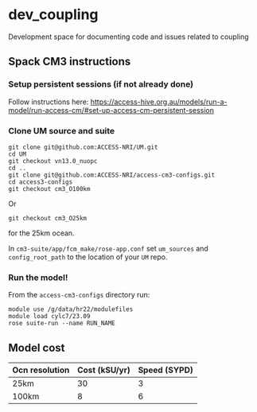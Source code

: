 # dev_coupling

Development space for documenting code and issues related to coupling

## Spack CM3 instructions

### Setup persistent sessions (if not already done)

Follow instructions here: https://access-hive.org.au/models/run-a-model/run-access-cm/#set-up-access-cm-persistent-session

### Clone UM source and suite
```
git clone git@github.com:ACCESS-NRI/UM.git
cd UM
git checkout vn13.0_nuopc
cd ..
git clone git@github.com:ACCESS-NRI/access-cm3-configs.git
cd access3-configs
git checkout cm3_O100km
```
Or 
```
git checkout cm3_O25km
```
for the 25km ocean. 

In `cm3-suite/app/fcm_make/rose-app.conf` set `um_sources` and `config_root_path` to the location of your `UM` repo.

### Run the model!

From the `access-cm3-configs` directory run:

```
module use /g/data/hr22/modulefiles
module load cylc7/23.09
rose suite-run --name RUN_NAME
```

## Model cost

| Ocn resolution | Cost (kSU/yr) | Speed (SYPD) |
|----------------|---------------|--------------|
| 25km           | 30            | 3            |
| 100km          | 8             | 6            |
